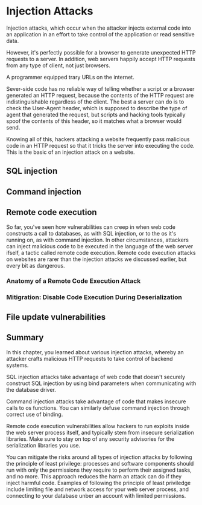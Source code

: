 # Injection Attacks

Injection attacks, which occur when the attacker injects external code into an application in an effort to take control of the application or read sensitive data.

However, it's perfectly possible for a browser to generate unexpected HTTP requests to a server. In addition, web servers happily accept HTTP requests from any type of client, not just browsers.

A programmer equipped trary URLs on the internet.

Sever-side code has no reliable way of telling whether a script or a browser generated an HTTP request, because the contents of the HTTP request are indistinguishable regardless of the client. The best a server can do is to check the User-Agent header, which is supposed to describe the type of agent that generated the request, but scripts and hacking tools typically spoof the contents of this header, so it matches what a browser would send.

Knowing all of this, hackers attacking a website frequently pass malicious code in an HTTP request so that it tricks the server into executing the code. This is the basic of an injection attack on a website.

## SQL injection

## Command injection

## Remote code execution

So far, you've seen how vulnerabilities can creep in when web code constructs a call to databases, as with SQL injection, or to the os it's running on, as with command injection. In other circumstances, attackers can inject malicious code to be executed in the language of the web server ifself, a tactic called remote code execution. Remote code execution attacks on websites are rarer than the injection attacks we discussed earlier, but every bit as dangerous.

### Anatomy of a Remote Code Execution Attack

### Mitigration: Disable Code Execution During Deserialization

## File update vulnerabilities

## Summary

In this chapter, you learned about various injection attacks, whereby an attacker crafts malicious HTTP requests to take control of backend systems.

SQL injection attacks take advantage of web code that doesn't securely construct SQL injection by using bind parameters when communicating with the database driver.

Command injection attacks take advantage of code that makes insecure calls to os functions. You can similarly defuse command injection through correct use of binding.

Remote code execution vulnerabilities allow hackers to run exploits inside the web server process itself, and typically stem from insecure serialization libraries. Make sure to stay on top of any security advisories for the serialization libraries you use.

You can mitigate the risks around all types of injection attacks by following the principle of least privilege: processes and software components should run with only the permissions they require to perform their assigned tasks, and no more. This approach reduces the harm an attack can do if they inject harmful code. Examples of following the principle of least priviledge include limiting file and network access for your web server process, and connecting to your database unber an account with limited permissions.
